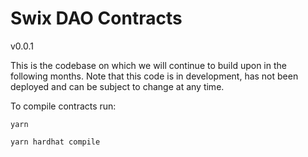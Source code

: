 # Swix DAO Contracts
v0.0.1

This is the codebase on which we will continue to build upon in the following months.
Note that this code is in development, has not been deployed and can be subject to change at any time.

To compile contracts run:

`yarn`

`yarn hardhat compile`

